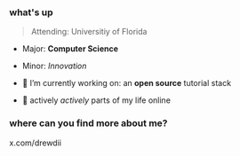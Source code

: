 <!-- this is my personal github read.me --> 

### what's up
> Attending: Universitiy of Florida
- Major: **Computer Science**
- Minor: *Innovation*


- 🔭 I’m currently working on: an **open source** tutorial stack
- 🤳 actively *actively* parts of my life online

### where can you find more about me?
x.com/drewdii

